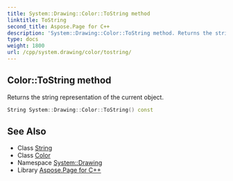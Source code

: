 ```yaml
---
title: System::Drawing::Color::ToString method
linktitle: ToString
second_title: Aspose.Page for C++
description: 'System::Drawing::Color::ToString method. Returns the string representation of the current object in C++.'
type: docs
weight: 1800
url: /cpp/system.drawing/color/tostring/
---
```

## Color::ToString method


Returns the string representation of the current object.

```cpp
String System::Drawing::Color::ToString() const
```

## See Also

* Class [String](../../../system/string/)
* Class [Color](../)
* Namespace [System::Drawing](../../)
* Library [Aspose.Page for C++](../../../)
